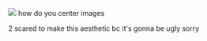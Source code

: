   ![](https://i.pinimg.com/736x/71/90/9d/71909d9026d0a634708f8bfc5cff1314.jpg)
how do you center images 



2 scared to make this aesthetic bc it's gonna be ugly sorry

